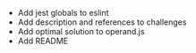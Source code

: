- Add jest globals to eslint
- Add description and references to challenges
- Add optimal solution to operand.js
- Add README